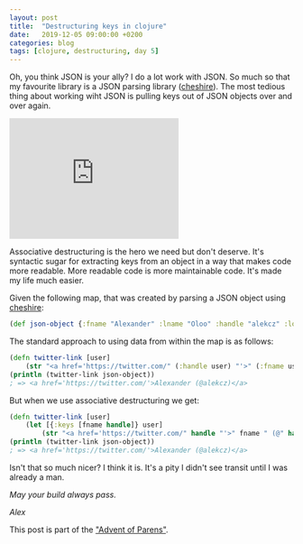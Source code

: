 ```yaml
---
layout: post
title:  "Destructuring keys in clojure"
date:   2019-12-05 09:00:00 +0200
categories: blog
tags: [clojure, destructuring, day 5]
---
```


Oh, you think JSON is your ally? I do a lot work with JSON. So much so that my favourite library is a JSON parsing library ([cheshire](https://github.com/dakrone/cheshire)). The most tedious thing about working wiht JSON is pulling keys out of JSON objects over and over again.  

<iframe src="https://giphy.com/embed/I8SQMuIELiw0w" width="300" height="214" frameBorder="0" class="giphy-embed" allowFullScreen></iframe>

Associative destructuring is the hero we need but don't deserve. It's syntactic sugar for extracting keys from an object in a way that makes code more readable. More readable code is more maintainable code. It's made my life much easier.

Given the following map, that was created by parsing a JSON object using [cheshire](https://github.com/dakrone/cheshire):
```clojure
(def json-object {:fname "Alexander" :lname "Oloo" :handle "alekcz" :location "ZA"})
```

The standard approach to using data from within the map is as follows:

```clojure
(defn twitter-link [user]
    (str "<a href='https://twitter.com/" (:handle user) "'>" (:fname user)  " (@" (:handle user) ")</a>")))
(println (twitter-link json-object))
; => <a href='https://twitter.com/'>Alexander (@alekcz)</a>
```
But when we use associative destructuring we get:

```clojure
(defn twitter-link [user]
    (let [{:keys [fname handle]} user]
        (str "<a href='https://twitter.com/" handle "'>" fname " (@" handle ")</a>")))
(println (twitter-link json-object))
; => <a href='https://twitter.com/'>Alexander (@alekcz)</a>
```

Isn't that so much nicer? I think it is. It's a pity I didn't see transit until I was already a man. 


_May your build always pass._

_Alex_

This post is part of the ["Advent of Parens"](/blog/2019/12/01/advent-of-parens.html).
